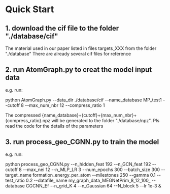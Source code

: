 # Quick Start

## 1. download the cif file to the folder "./database/cif"

The material used in our paper listed in files targets_XXX from the folder "./database"
There are already several cif files for reference

## 2. run AtomGraph.py to creat the model input data

e.g. run:

python AtomGraph.py --data_dir ./database/cif --name_database MP_test1 --cutoff 8 --max_num_nbr 12 --compress_ratio 1

The compressed {name_database}+{cutoff}+{max_num_nbr}+{compress_ratio}.npz will be generated to the folder "./database/npz". Pls read the code for the details of the parameters 

## 3. run process_geo_CGNN.py to train the model

  e.g. run:

  python process_geo_CGNN.py --n_hidden_feat 192 --n_GCN_feat 192 --cutoff 8 --max_nei 12 --n_MLP_LR 3 --num_epochs 300 --batch_size 300 --target_name formation_energy_per_atom --milestones 250 --gamma 0.1 --test_ratio 0.2 --datafile_name my_graph_data_MEGNetPrim_8_12_100_ --database CGCNN_Ef --n_grid_K 4 --n_Gaussian 64 --N_block 5 --lr 1e-3 &
